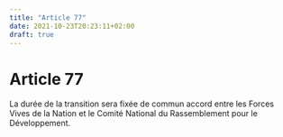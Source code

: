 ```yaml
---
title: "Article 77"
date: 2021-10-23T20:23:11+02:00
draft: true
---
```


# Article 77

La durée de la transition sera fixée de commun accord entre les Forces Vives de la Nation et le Comité National du Rassemblement pour le Développement.
